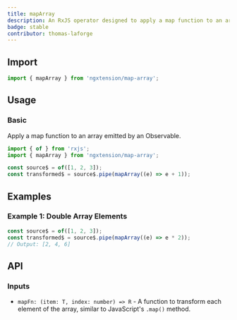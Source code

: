 ```yaml
---
title: mapArray
description: An RxJS operator designed to apply a map function to an array within an Observable stream, simplifying array transformations.
badge: stable
contributor: thomas-laforge
---
```


## Import

```ts
import { mapArray } from 'ngxtension/map-array';
```

## Usage

### Basic

Apply a map function to an array emitted by an Observable.

```ts
import { of } from 'rxjs';
import { mapArray } from 'ngxtension/map-array';

const source$ = of([1, 2, 3]);
const transformed$ = source$.pipe(mapArray((e) => e + 1));
```

## Examples

### Example 1: Double Array Elements

```ts
const source$ = of([1, 2, 3]);
const transformed$ = source$.pipe(mapArray((e) => e * 2));
// Output: [2, 4, 6]
```

## API

### Inputs

- `mapFn: (item: T, index: number) => R` - A function to transform each element of the array, similar to JavaScript's `.map()` method.

